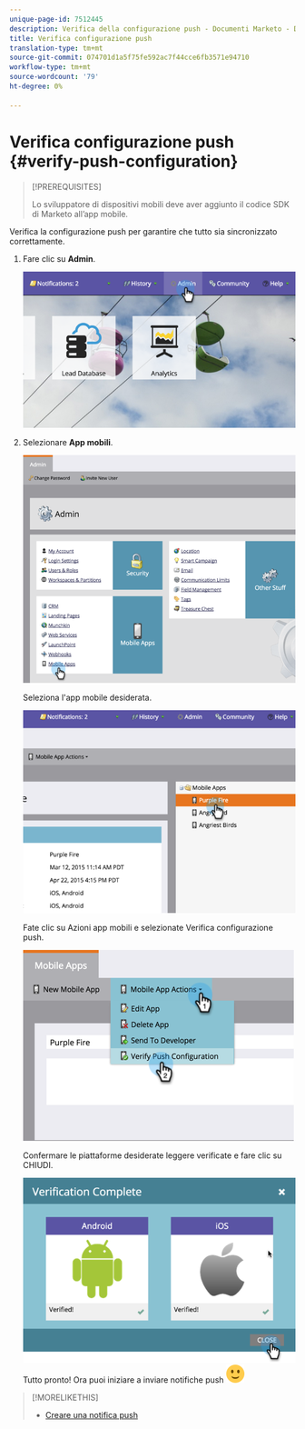 ```yaml
---
unique-page-id: 7512445
description: Verifica della configurazione push - Documenti Marketo - Documentazione prodotto
title: Verifica configurazione push
translation-type: tm+mt
source-git-commit: 074701d1a5f75fe592ac7f44cce6fb3571e94710
workflow-type: tm+mt
source-wordcount: '79'
ht-degree: 0%

---
```



# Verifica configurazione push {#verify-push-configuration}

>[!PREREQUISITES]
>
>Lo sviluppatore di dispositivi mobili deve aver aggiunto il codice SDK di Marketo all’app mobile.

Verifica la configurazione push per garantire che tutto sia sincronizzato correttamente.

1. Fare clic su **Admin**.

   ![](assets/image2015-4-22-16-3a12-3a32.png)

1. Selezionare **App mobili**.

   ![](assets/image2015-4-22-16-3a14-3a29.png)

   Seleziona l&#39;app mobile desiderata.

   ![](assets/image2015-4-22-16-3a33-3a19.png)

   Fate clic su Azioni app mobili e selezionate Verifica configurazione push.

   ![](assets/image2015-4-22-17-3a25-3a8.png)

   Confermare le piattaforme desiderate leggere verificate e fare clic su CHIUDI.

   ![](assets/image2015-4-22-18-3a52-3a38.png)   Tutto pronto! Ora puoi iniziare a inviare notifiche push ![(sorriso)](assets/smile.svg)

>[!MORELIKETHIS]
>
>* [Creare una notifica push](../../../product-docs/mobile-marketing/push-notifications/create-a-push-notification.md)

>



